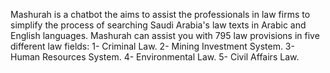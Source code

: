 Mashurah is a chatbot the aims to assist the professionals in law firms to simplify the process of searching Saudi Arabia's law texts in Arabic and English languages.
Mashurah can assist you with 795 law provisions in five different law fields:
  1- Criminal Law.
  2- Mining Investment System.
  3- Human Resources System.
  4- Environmental Law.
  5- Civil Affairs Law.

